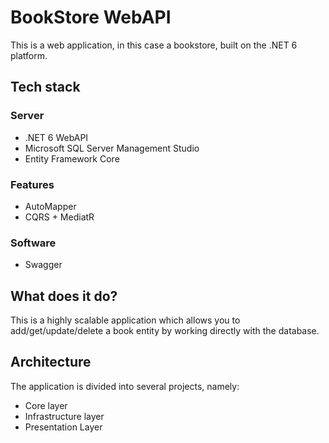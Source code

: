 
# BookStore WebAPI

This is a web application, in this case a bookstore, built on the .NET 6 platform.

## Tech stack

### Server
- .NET 6 WebAPI
- Microsoft SQL Server Management Studio
- Entity Framework Core

### Features
- AutoMapper
- CQRS + MediatR

### Software
- Swagger


## What does it do?
This is a highly scalable application which allows you to add/get/update/delete a book entity by working directly with the database.

## Architecture

The application is divided into several projects, namely:

- Core layer
- Infrastructure layer
- Presentation Layer
